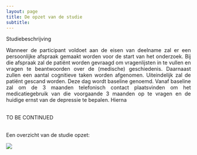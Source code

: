 ```yaml
---
layout: page
title: De opzet van de studie
subtitle:
---
```


<hd1> Studiebeschrijving</hd1>
<div align = "justify"> <p>

Wanneer de participant voldoet aan de eisen van deelname zal er een persoonlijke afspraak gemaakt worden voor de start van het onderzoek. Bij die afspraak zal de patiënt worden gevraagd om vragenlijsten in te vullen en vragen te beantwoorden over de (medische) geschiedenis. Daarnaast zullen een aantal cognitieve taken worden afgenomen. Uiteindelijk zal de patiënt gescand worden. Deze dag wordt baseline genoemd. Vanaf baseline zal om de 3 maanden telefonisch contact plaatsvinden om het medicatiegebruik van die voorgaande 3 maanden op te vragen en de huidige ernst van de depressie te bepalen. Hierna 


<br>TO BE CONTINUED


<br>Een overzicht van de studie opzet:

</p>
</div>

<img src="{{ 'img/design.png' | relative_url }}" align="center" />


